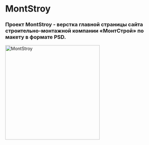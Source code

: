 # MontStroy
### Проект MontStroy - верстка главной страницы сайта строительно-монтажной компании «МонтСтрой» по макету в формате PSD.

<img src="https://www.google.com/imgres?imgurl=https%3A%2F%2F%25D0%25BD%25D0%25B8%25D0%25BA%25D1%2581%25D1%2582%25D1%2580%25D0%25BE%25D0%25B9.%25D1%2580%25D1%2584%2Fassets%2Fimage%2F1.png&imgrefurl=https%3A%2F%2Fxn--h1acckhlgi.xn--p1ai%2F&tbnid=lyuOskC4q0fzZM&vet=10CAcQxiAoCGoXChMI8PuC5MO26wIVAAAAAB0AAAAAEBk..i&docid=G4Dk1ghGILXWpM&w=518&h=300&itg=1&q=%D1%81%D1%82%D1%80%D0%BE%D0%B8%D1%82%D0%B5%D0%BB%D1%8C%D0%BD%D0%B0%D1%8F%20%D0%BA%D0%BE%D0%BC%D0%BF%D0%B0%D0%BD%D0%B8%D1%8F&hl=en&ved=0CAcQxiAoCGoXChMI8PuC5MO26wIVAAAAAB0AAAAAEBk" alt="MontStroy" width="300" height="auto"/>
